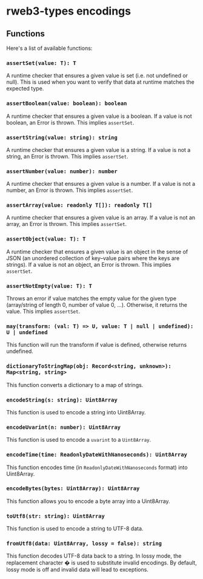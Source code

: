 # rweb3-types encodings

## Functions
Here's a list of available functions:

### `assertSet(value: T): T`
A runtime checker that ensures a given value is set (i.e. not undefined or null). This is used when you want to verify that data at runtime matches the expected type.

### `assertBoolean(value: boolean): boolean`
A runtime checker that ensures a given value is a boolean. If a value is not boolean, an Error is thrown. This implies `assertSet`.

### `assertString(value: string): string`
A runtime checker that ensures a given value is a string. If a value is not a string, an Error is thrown. This implies `assertSet`.

### `assertNumber(value: number): number`
A runtime checker that ensures a given value is a number. If a value is not a number, an Error is thrown. This implies `assertSet`.

### `assertArray(value: readonly T[]): readonly T[]`
A runtime checker that ensures a given value is an array. If a value is not an array, an Error is thrown. This implies `assertSet`.

### `assertObject(value: T): T`
A runtime checker that ensures a given value is an object in the sense of JSON (an unordered collection of key–value pairs where the keys are strings). If a value is not an object, an Error is thrown. This implies `assertSet`.

### `assertNotEmpty(value: T): T`
Throws an error if value matches the empty value for the given type (array/string of length 0, number of value 0, ...). Otherwise, it returns the value. This implies `assertSet`.

### `may(transform: (val: T) => U, value: T | null | undefined): U | undefined`
This function will run the transform if value is defined, otherwise returns undefined.

### `dictionaryToStringMap(obj: Record<string, unknown>): Map<string, string>`
This function converts a dictionary to a map of strings.

### `encodeString(s: string): Uint8Array`
This function is used to encode a string into Uint8Array.

### `encodeUvarint(n: number): Uint8Array`
This function is used to encode a `uvarint` to a `Uint8Array`.

### `encodeTime(time: ReadonlyDateWithNanoseconds): Uint8Array`
This function encodes time (in `ReadonlyDateWithNanoseconds` format) into Uint8Array.

### `encodeBytes(bytes: Uint8Array): Uint8Array`
This function allows you to encode a byte array into a Uint8Array.

### `toUtf8(str: string): Uint8Array`
This function is used to encode a string to UTF-8 data.

### `fromUtf8(data: Uint8Array, lossy = false): string`
This function decodes UTF-8 data back to a string. In lossy mode, the replacement character � is used to substitute invalid encodings. By default, lossy mode is off and invalid data will lead to exceptions.
